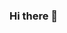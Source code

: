 ### Hi there 👋

<!--
**anmolrpant/anmolrpant** is a ✨ _special_ ✨ repository because its `README.md` (this file) appears on your GitHub profile.

Here are some ideas to get you started:

- 🔭 I’m currently working in the field of Supply Chain concepts
- 🌱 I’m currently learning application of Data Science and Machine Learning in the Supply Chain Optimization space.
- 👯 I’m looking to collaborate on fun projects within Supply Chain or I am all in if its INTERESTING !!
- 🤔 I’m looking for help with full time opportunities in the Supply Chain Management and Operations domain focusing on optimization using Data Analytics.
- 💬 Ask me about 
- 📫 How to reach me: Feel free to contact me at apant@ncsu.edu
- 😄 Pronouns: He/him/his
- ⚡ Fun fact: I am an outgoing person who loves to meet new people and discuss random topics. 
-->
